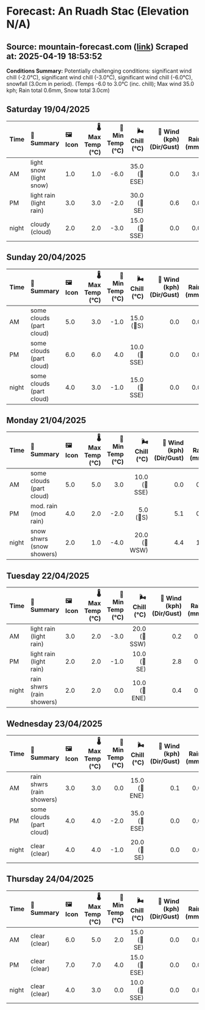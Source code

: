 # Forecast: An Ruadh Stac (Elevation N/A)
**Source:** mountain-forecast.com ([link](https://www.mountain-forecast.com/peaks/An-Ruadh-stac/forecasts/892))
**Scraped at:** 2025-04-19 18:53:52
---

**Conditions Summary:** Potentially challenging conditions: significant wind chill (-2.0°C), significant wind chill (-3.0°C), significant wind chill (-6.0°C), snowfall (3.0cm in period). (Temps -6.0 to 3.0°C (inc. chill); Max wind 35.0 kph; Rain total 0.6mm, Snow total 3.0cm)

## Saturday 19/04/2025
| **Time** | **📝 Summary** | **🖼️ Icon** | **🌡️ Max Temp (°C)** | **🥶 Min Temp (°C)** | **🌬️ Chill (°C)** | **💨 Wind (kph) (Dir/Gust)** | **💧 Rain (mm)** | **❄️ Snow (cm)** | **☁️ Cloud Base (m)** | **🧊 Freezing Lvl (m)** |
|:------- |:------- |:----- |--------------: |-------------: |-----------: |---------------------: |---------: |----------: |---------------: |----------------: |
| AM      | light snow<br><span class="icon-desc">(light snow)</span> | 1.0 | 1.0 | -6.0 | 35.0<br>(🧭ESE) | 0.0 | 3.0 | 250 | 1050 |
| PM      | light rain<br><span class="icon-desc">(light rain)</span> | 3.0 | 3.0 | -2.0 | 30.0<br>(🧭SE) | 0.6 | 0.0 | 250 | 1250 |
| night   | cloudy<br><span class="icon-desc">(cloud)</span> | 2.0 | 2.0 | -3.0 | 15.0<br>(🧭SSE) | 0.0 | 0.0 | 1900 | 1350 |

## Sunday 20/04/2025
| **Time** | **📝 Summary** | **🖼️ Icon** | **🌡️ Max Temp (°C)** | **🥶 Min Temp (°C)** | **🌬️ Chill (°C)** | **💨 Wind (kph) (Dir/Gust)** | **💧 Rain (mm)** | **❄️ Snow (cm)** | **☁️ Cloud Base (m)** | **🧊 Freezing Lvl (m)** |
|:------- |:------- |:----- |--------------: |-------------: |-----------: |---------------------: |---------: |----------: |---------------: |----------------: |
| AM      | some clouds<br><span class="icon-desc">(part cloud)</span> | 5.0 | 3.0 | -1.0 | 15.0<br>(🧭S) | 0.0 | 0.0 | 1600 | 1450 |
| PM      | some clouds<br><span class="icon-desc">(part cloud)</span> | 6.0 | 6.0 | 4.0 | 10.0<br>(🧭SSE) | 0.0 | 0.0 | 2050 | 1700 |
| night   | some clouds<br><span class="icon-desc">(part cloud)</span> | 4.0 | 3.0 | -1.0 | 15.0<br>(🧭SSE) | 0.0 | 0.0 | 1600 | 1650 |

## Monday 21/04/2025
| **Time** | **📝 Summary** | **🖼️ Icon** | **🌡️ Max Temp (°C)** | **🥶 Min Temp (°C)** | **🌬️ Chill (°C)** | **💨 Wind (kph) (Dir/Gust)** | **💧 Rain (mm)** | **❄️ Snow (cm)** | **☁️ Cloud Base (m)** | **🧊 Freezing Lvl (m)** |
|:------- |:------- |:----- |--------------: |-------------: |-----------: |---------------------: |---------: |----------: |---------------: |----------------: |
| AM      | some clouds<br><span class="icon-desc">(part cloud)</span> | 5.0 | 5.0 | 3.0 | 10.0<br>(🧭SSE) | 0.0 | 0.0 | 1650 | 1600 |
| PM      | mod. rain<br><span class="icon-desc">(mod rain)</span> | 4.0 | 2.0 | -2.0 | 5.0<br>(🧭S) | 5.1 | 0.0 | 500 | 1500 |
| night   | snow shwrs<br><span class="icon-desc">(snow showers)</span> | 2.0 | 1.0 | -4.0 | 20.0<br>(🧭WSW) | 4.4 | 1.0 | 250 | 1150 |

## Tuesday 22/04/2025
| **Time** | **📝 Summary** | **🖼️ Icon** | **🌡️ Max Temp (°C)** | **🥶 Min Temp (°C)** | **🌬️ Chill (°C)** | **💨 Wind (kph) (Dir/Gust)** | **💧 Rain (mm)** | **❄️ Snow (cm)** | **☁️ Cloud Base (m)** | **🧊 Freezing Lvl (m)** |
|:------- |:------- |:----- |--------------: |-------------: |-----------: |---------------------: |---------: |----------: |---------------: |----------------: |
| AM      | light rain<br><span class="icon-desc">(light rain)</span> | 3.0 | 2.0 | -3.0 | 20.0<br>(🧭SSW) | 0.2 | 0.0 | 550 | 1100 |
| PM      | light rain<br><span class="icon-desc">(light rain)</span> | 2.0 | 2.0 | -1.0 | 10.0<br>(🧭SE) | 2.8 | 0.0 | 450 | 1250 |
| night   | rain shwrs<br><span class="icon-desc">(rain showers)</span> | 2.0 | 2.0 | 0.0 | 10.0<br>(🧭ENE) | 0.4 | 0.0 | 250 | 1250 |

## Wednesday 23/04/2025
| **Time** | **📝 Summary** | **🖼️ Icon** | **🌡️ Max Temp (°C)** | **🥶 Min Temp (°C)** | **🌬️ Chill (°C)** | **💨 Wind (kph) (Dir/Gust)** | **💧 Rain (mm)** | **❄️ Snow (cm)** | **☁️ Cloud Base (m)** | **🧊 Freezing Lvl (m)** |
|:------- |:------- |:----- |--------------: |-------------: |-----------: |---------------------: |---------: |----------: |---------------: |----------------: |
| AM      | rain shwrs<br><span class="icon-desc">(rain showers)</span> | 3.0 | 3.0 | 0.0 | 15.0<br>(🧭ENE) | 0.1 | 0.0 | 600 | 1250 |
| PM      | some clouds<br><span class="icon-desc">(part cloud)</span> | 4.0 | 4.0 | -2.0 | 35.0<br>(🧭ESE) | 0.0 | 0.0 | 350 | 1400 |
| night   | clear<br><span class="icon-desc">(clear)</span> | 4.0 | 4.0 | -1.0 | 20.0<br>(🧭SE) | 0.0 | 0.0 | 600 | 1750 |

## Thursday 24/04/2025
| **Time** | **📝 Summary** | **🖼️ Icon** | **🌡️ Max Temp (°C)** | **🥶 Min Temp (°C)** | **🌬️ Chill (°C)** | **💨 Wind (kph) (Dir/Gust)** | **💧 Rain (mm)** | **❄️ Snow (cm)** | **☁️ Cloud Base (m)** | **🧊 Freezing Lvl (m)** |
|:------- |:------- |:----- |--------------: |-------------: |-----------: |---------------------: |---------: |----------: |---------------: |----------------: |
| AM      | clear<br><span class="icon-desc">(clear)</span> | 6.0 | 5.0 | 2.0 | 15.0<br>(🧭SE) | 0.0 | 0.0 | - | 1850 |
| PM      | clear<br><span class="icon-desc">(clear)</span> | 7.0 | 7.0 | 4.0 | 15.0<br>(🧭ESE) | 0.0 | 0.0 | 950 | 1800 |
| night   | clear<br><span class="icon-desc">(clear)</span> | 4.0 | 3.0 | 0.0 | 10.0<br>(🧭SSE) | 0.0 | 0.0 | 850 | 1800 |
